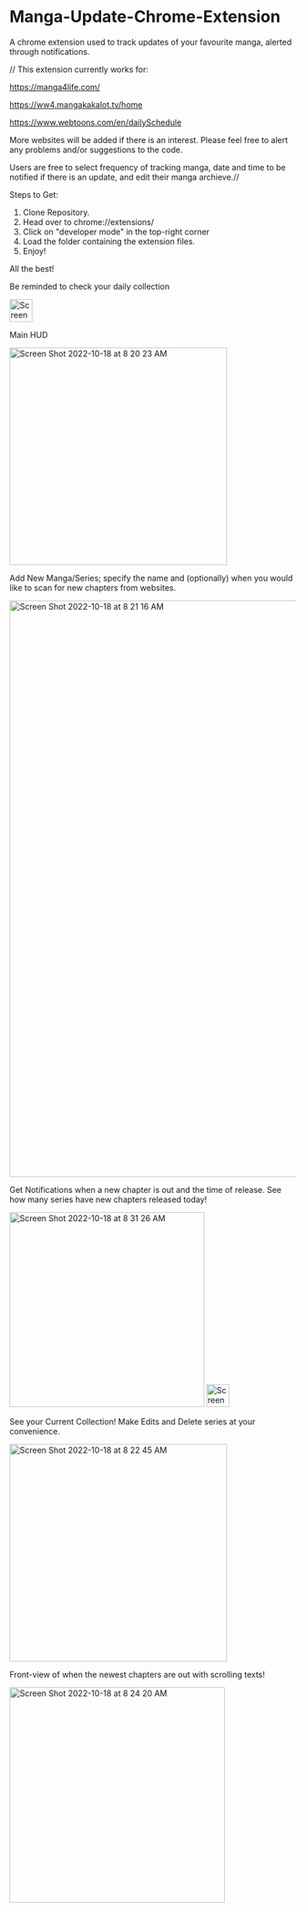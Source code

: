 # Manga-Update-Chrome-Extension
A chrome extension used to track updates of your favourite manga, alerted through notifications.

// This extension currently works for:

https://manga4life.com/

https://ww4.mangakakalot.tv/home

https://www.webtoons.com/en/dailySchedule

More websites will be added if there is an interest.
Please feel free to alert any problems and/or suggestions to the code.

Users are free to select frequency of tracking manga, date and time to be notified if there is an update, and edit their manga archieve.//

Steps to Get:
1. Clone Repository.
3. Head over to chrome://extensions/
4. Click on "developer mode" in the top-right corner
5. Load the folder containing the extension files.
6. Enjoy!

All the best!

Be reminded to check your daily collection


<img width="40" alt="Screen Shot 2022-10-18 at 8 19 28 AM" src="https://user-images.githubusercontent.com/59126714/196430165-fbfcec59-2888-410a-95c9-1354dfd80b74.png">


Main HUD


<img width="382" alt="Screen Shot 2022-10-18 at 8 20 23 AM" src="https://user-images.githubusercontent.com/59126714/196430197-d0dac324-2fe1-4516-946b-46893b6cf12c.png">



Add New Manga/Series; specify the name and (optionally) when you would like to scan for new chapters from websites.


<img width="1012" alt="Screen Shot 2022-10-18 at 8 21 16 AM" src="https://user-images.githubusercontent.com/59126714/196430389-d60840b3-74d9-4cba-9cc9-651a296ed074.png">


Get Notifications when a new chapter is out and the time of release. See how many series have new chapters released today!


<img width="342" alt="Screen Shot 2022-10-18 at 8 31 26 AM" src="https://user-images.githubusercontent.com/59126714/196430666-400b6fe3-ffde-49c9-8327-a32be62e1fa7.png">


<img width="40" alt="Screen Shot 2022-10-18 at 8 25 23 AM" src="https://user-images.githubusercontent.com/59126714/196431281-f5d4008e-88d0-4445-b1c0-1e67e14e31ee.png">





See your Current Collection! Make Edits and Delete series at your convenience.

<img width="382" alt="Screen Shot 2022-10-18 at 8 22 45 AM" src="https://user-images.githubusercontent.com/59126714/196430966-4892e7e2-4b66-43c1-945d-f93c25d9ab31.png">


Front-view of when the newest chapters are out with scrolling texts! 

<img width="378" alt="Screen Shot 2022-10-18 at 8 24 20 AM" src="https://user-images.githubusercontent.com/59126714/196431156-4716ac71-3299-4efe-adfc-8a673de144b5.png">



